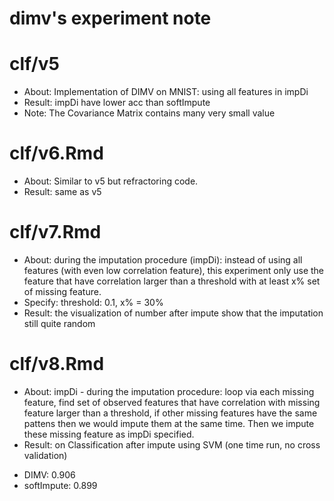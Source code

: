 # dimv's experiment note 
# clf/v5
- About: Implementation of DIMV on MNIST: using all features in impDi
- Result: impDi have lower acc than softImpute 
- Note: The Covariance Matrix contains many very small value 
# clf/v6.Rmd
- About: Similar to v5 but refractoring code. 
- Result: same as v5 
# clf/v7.Rmd
- About: during the imputation procedure (impDi): instead of using all features (with even low correlation feature), this experiment only use the feature that have correlation larger than a threshold with at least x% set of missing feature. 
- Specify: threshold: 0.1, x% = 30%
- Result: the visualization of number after impute show that the imputation still quite random
# clf/v8.Rmd
- About: impDi - during the imputation procedure: loop via each missing feature, find set of observed features that have correlation with missing feature larger than a threshold, if other missing features have the same pattens then we would impute them at the same time. Then we impute these missing feature as impDi specified. 
- Result: on Classification after impute using SVM (one time run, no cross validation) 
+ DIMV: 0.906
+ softImpute: 0.899 

